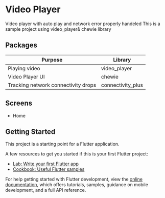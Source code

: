 # Video Player

Video player with auto play and network error properly handeled
This is a sample project using video_player& chewie library

## Packages

| Purpose                                    | Library               |
| ---------                                  | -------               |
| Playing video                              |  video_player         |
| Video Player UI                            |  chewie               |
| Tracking network connectivity drops        |  connectivity_plus    |

## Screens

- Home

## Getting Started

This project is a starting point for a Flutter application.

A few resources to get you started if this is your first Flutter project:

- [Lab: Write your first Flutter app](https://docs.flutter.dev/get-started/codelab)
- [Cookbook: Useful Flutter samples](https://docs.flutter.dev/cookbook)

For help getting started with Flutter development, view the
[online documentation](https://docs.flutter.dev/), which offers tutorials,
samples, guidance on mobile development, and a full API reference.
